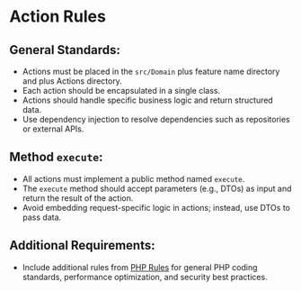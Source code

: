 # Action Rules

## General Standards:
- Actions must be placed in the `src/Domain` plus feature name directory and plus Actions directory.
- Each action should be encapsulated in a single class.
- Actions should handle specific business logic and return structured data.
- Use dependency injection to resolve dependencies such as repositories or external APIs.

## Method `execute`:
- All actions must implement a public method named `execute`.
- The `execute` method should accept parameters (e.g., DTOs) as input and return the result of the action.
- Avoid embedding request-specific logic in actions; instead, use DTOs to pass data.

## Additional Requirements:
- Include additional rules from [PHP Rules](./php-rules.md) for general PHP coding standards, performance optimization, and security best practices.
